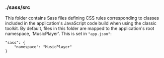 ### ./sass/src

This folder contains Sass files defining CSS rules corresponding to classes
included in the application's JavaScript code build when using the classic toolkit.
By default, files in this folder are mapped to the application's root namespace, 'MusicPlayer'.
This is set in `"app.json"`:

    "sass": {
        "namespace": "MusicPlayer"
    }
